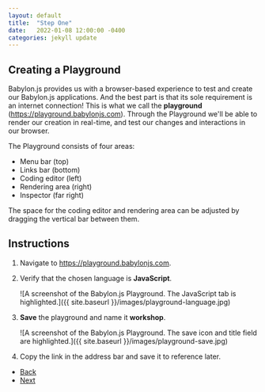```yaml
---
layout: default
title:  "Step One"
date:   2022-01-08 12:00:00 -0400
categories: jekyll update
---
```

## Creating a Playground

Babylon.js provides us with a browser-based experience to test and create our Babylon.js applications. And the best part is that its sole requirement is an internet connection! This is what we call the <b>playground</b> (<a href="Playground">https://playground.babylonjs.com</a>). Through the Playground we'll be able to render our creation in real-time, and test our changes and interactions in our browser.

The Playground consists of four areas:

<ul>
<li>Menu bar (top)</li>
<li>Links bar (bottom)</li>
<li>Coding editor (left)</li>
<li>Rendering area (right)</li>
<li>Inspector (far right) </li>
</ul>

The space for the coding editor and rendering area can be adjusted by dragging the vertical bar between them.

## Instructions

1. Navigate to <a href="https://playground.babylonjs.com">https://playground.babylonjs.com</a>.
1. Verify that the chosen language is **JavaScript**.

    ![A screenshot of the Babylon.js Playground. The JavaScript tab is highlighted.]({{ site.baseurl }}/images/playground-language.jpg)

1. **Save** the playground and name it **workshop**.

    ![A screenshot of the Babylon.js Playground. The save icon and title field are highlighted.]({{ site.baseurl }}/images/playground-save.jpg)

1. Copy the link in the address bar and save it to reference later.

<ul class="actions">
<li><a href="https://gcordido.github.io/babylon-student-workshop/" class="button special">Back</a></li>
<li><a href="https://gcordido.github.io/babylon-student-workshop/jekyll/update/2022/01/07/step-two.html" class="button">Next</a></li>
</ul>